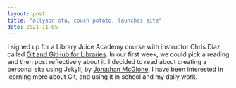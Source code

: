 ```yaml
---
layout: post
title: "allyson ota, couch potato, launches site"
date: 2021-11-05
---
```

I signed up for a Library Juice Academy course with instructor Chris Diaz, called [Git and GitHub for Libraries](https://libraryjuiceacademy.com/shop/course/268-git-and-github-for-libraries/).
In our first week, we could pick a reading and then post reflectively about it. I decided to read about creating a personal
site using Jekyll, by [Jonathan McGlone](http://jmcglone.com/guides/github-pages/). I have been interested in learning more about Git, and using it in school and my daily work. 
